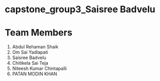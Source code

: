 # capstone_group3_Saisree Badvelu
# Team Members

1.	Abdul Rehaman Shaik
2.  Om Sai Yadlapati
3.	Saisree Badvelu
4.	Chitikela Sai Teja
5.	Niteesh Kumar Chintapalli
6.	PATAN MODIN KHAN
